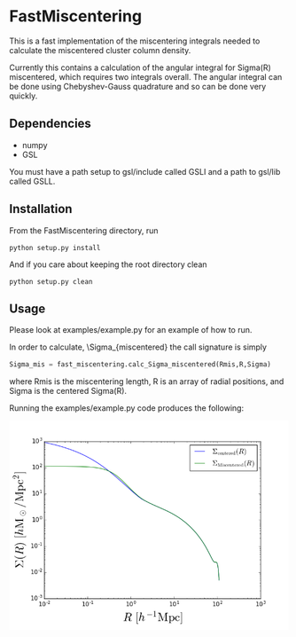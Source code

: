 FastMiscentering
================
This is a fast implementation of the miscentering 
integrals needed to calculate the miscentered cluster column density.

Currently this contains a calculation of the angular integral
for Sigma(R) miscentered, which requires two integrals overall.
The angular integral can be done using Chebyshev-Gauss quadrature
and so can be done very quickly.

Dependencies
------------
* numpy
* GSL

You must have a path setup to gsl/include called GSLI
and a path to gsl/lib called GSLL.

Installation
------------
From the FastMiscentering directory, run
```
python setup.py install
```

And if you care about keeping the root directory clean
```
python setup.py clean
```

Usage
-------
Please look at examples/example.py for an example of how to run.

In order to calculate, \Sigma_{miscentered} the 
call signature is simply
```python
Sigma_mis = fast_miscentering.calc_Sigma_miscentered(Rmis,R,Sigma)
```
where Rmis is the miscentering length, R is an array of radial positions,
and Sigma is the centered Sigma(R).

Running the examples/example.py code produces the following:

![alt text](https://github.com/tmcclintock/FastMiscentering/blob/master/figures/fm_example.png)